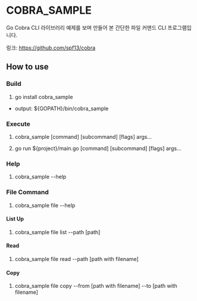 # COBRA_SAMPLE

Go Cobra CLI 라이브러리 예제를 보며 만들어 본 간단한 파일 커맨드 CLI 프로그램입니다.

링크: https://github.com/spf13/cobra

## How to use

### Build

1. go install cobra_sample

- output: ${GOPATH}/bin/cobra_sample

### Execute

1. cobra_sample [command] [subcommand] [flags] args...

2. go run ${project}/main.go [command] [subcommand] [flags] args... 

### Help

1. cobra_sample --help

### File Command

1. cobra_sample file --help

#### List Up

1. cobra_sample file list --path [path]

#### Read

1. cobra_sample file read --path [path with filename]

#### Copy

1. cobra_sample file copy --from [path with filename] --to [path with filename]